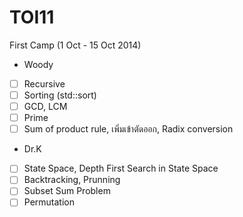 TOI11
=====
First Camp (1 Oct - 15 Oct 2014)

- Woody

* [ ] Recursive
* [ ] Sorting (std::sort)
* [ ] GCD, LCM
* [ ] Prime
* [ ] Sum of product rule, เพิ่มเข้าตัดออก, Radix conversion

- Dr.K
* [ ] State Space, Depth First Search in State Space
* [ ] Backtracking, Prunning
* [ ] Subset Sum Problem
* [ ] Permutation
